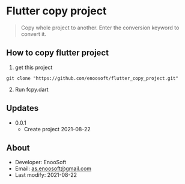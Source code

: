 # Flutter copy project


>Copy whole project to another. Enter the conversion keyword to convert it.

## How to copy flutter project
1. get this project
```
git clone "https://github.com/enoosoft/flutter_copy_project.git"
```

2. Run fcpy.dart


## Updates

* 0.0.1 
  * Create project 2021-08-22


## About

* Developer: EnooSoft
* Email: [as.enoosoft@gmail.com](mailto:as.enoosoft@gmail.com)
* Last modify: 2021-08-22